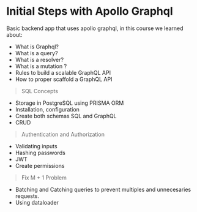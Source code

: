 # Initial Steps with Apollo Graphql

Basic backend app that uses apollo graphql, in this course we learned about:

- What is Graphql?
- What is a query?
- What is a resolver?
- What is a mutation ?
- Rules to build a scalable GraphQL API
- How to proper scaffold a GraphQL API

> SQL Concepts
- Storage in PostgreSQL using PRISMA ORM 
- Installation, configuration
- Create both schemas SQL and GraphQL
- CRUD


> Authentication and Authorization
- Validating inputs
- Hashing passwords
- JWT
- Create permissions

> Fix M + 1 Problem
- Batching and Catching queries to prevent multiples and unnecesaries requests.
- Using dataloader

